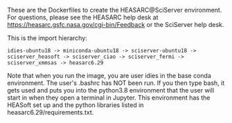 
These are the Dockerfiles to create the HEASARC@SciServer environment.  For questions,
please see the HEASARC help desk at https://heasarc.gsfc.nasa.gov/cgi-bin/Feedback or
the SciServer help desk.

This is the import hierarchy:

	idies-ubuntu18 -> miniconda-ubuntu18 -> sciserver-ubuntu18 -> sciserver_heasoft -> sciserver_ciao -> sciserver_fermi -> sciserver_xmmsas -> heasarc6.29


Note that when you run the image, you are user idies in the base conda
environment.  The user's .bashrc has NOT been run.  If you then type
bash, it gets used and puts you into the python3.8 environment that
the user will start in when they open a terminal in Jupyter.  This
environment has the HEASoft set up and the python libraries listed in
heasarc6.29/requirements.txt.  


